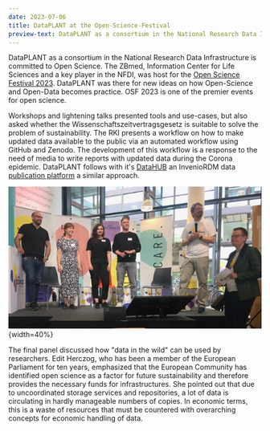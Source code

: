 ```yaml
---
date: 2023-07-06
title: DataPLANT at the Open-Science-Festival
preview-text: DataPLANT as a consortium in the National Research Data Infrastructure is committed to Open Science. The ZBmed, Information Center for Life Sciences and a key player in the NFDI, was host for the Open Science Festival 2023. DataPLANT was there for new ideas on how Open-Science and Open-Data becomes practice. OSF 2023 is one of the premier events for open science. Workshops and lightening talks presented tools and use-cases, but also asked whether the Wissenschaftszeitvertragsgesetz is suitable to...
---
```


DataPLANT as a consortium in the National Research Data Infrastructure is committed to Open Science. The ZBmed, Information Center for Life Sciences and a key player in the NFDI, was host for the [Open Science Festival 2023](https://www.zbmed.de/vernetzen/veranstaltungen/open-science-festival). DataPLANT was there for new ideas on how Open-Science and Open-Data becomes practice. OSF 2023 is one of the premier events for open science.

Workshops and lightening talks presented tools and use-cases, but also asked whether the Wissenschaftszeitvertragsgesetz is suitable to solve the problem of sustainability. The RKI presents a workflow on how to make updated data available to the public via an automated workflow using GitHub and Zenodo. The development of this workflow is a response to the need of media to write reports with updated data during the Corona epidemic. DataPLANT follows with it's [DataHUB](https://git.nfdi4plants.org) an InvenioRDM data [publication platform](https://ARChive.nfdi4plants.org) a similar approach.

![OSF 2](../../images/News-Items/OSF-2.jpg "OSF2"){width=40%}

The final panel discussed how "data in the wild" can be used by researchers. Edit Herczog, who has been a member of the European 
Parliament for ten years, emphasized that the European Community has identified open science as a factor for future sustainability and therefore provides the necessary funds for infrastructures. She pointed out that due to uncoordinated storage services and repositories, a lot of data is circulating in hardly manageable numbers of copies. In economic terms, this is a waste of resources that must be countered with overarching concepts for economic handling of data.




